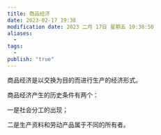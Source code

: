 ```yaml
---
title: 商品经济
date: 2023-02-17 19:38
modification date: 2023 二月 17日 星期五 19:38:50
aliases:
  - 
tags:
  - 
publish: "true"
---
```


商品经济是以交换为目的而进行生产的经济形式。

商品经济产生的历史条件有两个：

一是社会分工的出现；

二是生产资料和劳动产品属于不同的所有者。